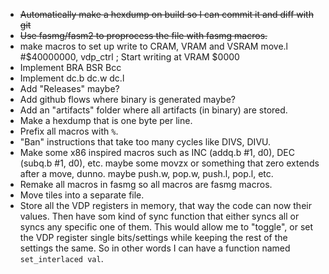 * ~~Automatically make a hexdump on build so I can commit it and diff with git~~
* ~~Use fasmg/fasm2 to proprocess the file with fasmg macros.~~
* make macros to set up write to CRAM, VRAM and VSRAM
    move.l  #$40000000, vdp_ctrl    ; Start writing at VRAM $0000
* Implement
      BRA
      BSR
      Bcc
* Implement
      dc.b
      dc.w
      dc.l
* Add "Releases" maybe?
* Add github flows where binary is generated maybe?
* Add an "artifacts" folder where all artifacts (in binary) are stored.
* Make a hexdump that is one byte per line.
* Prefix all macros with `%`.
* "Ban" instructions that take too many cycles like DIVS, DIVU.
* Make some x86 inspired macros such as INC (addq.b #1, d0), DEC (subq.b #1, d0), etc.
  maybe some movzx or something that zero extends after a move, dunno.
  maybe push.w, pop.w, push.l, pop.l, etc.
* Remake all macros in fasmg so all macros are fasmg macros.
* Move tiles into a separate file.
* Store all the VDP registers in memory, that way the code can now their values.
      Then have som kind of sync function that either syncs all or syncs any
      specific one of them.
      This would allow me to "toggle", or set the VDP register single
      bits/settings while keeping the rest of the settings the same.
      So in other words I can have a function named `set_interlaced val`.